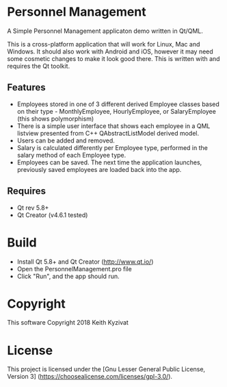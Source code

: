 Personnel Management
====================

A Simple Personnel Management applicaton demo written in Qt/QML.

This is a cross-platform application that will work for Linux, Mac and Windows.
It should also work with Android and iOS, however it may need some cosmetic changes to make it look good there.
This is written with and requires the Qt toolkit.

## Features

* Employees stored in one of 3 different derived Employee classes
  based on their type - MonthlyEmployee, HourlyEmployee, or SalaryEmployee
  (this shows polymorphism)
* There is a simple user interface that shows each employee in a QML listview
  presented from C++ QAbstractListModel derived model.
* Users can be added and removed.
* Salary is calculated differently per Employee type, performed in the
  salary method of each Employee type.
* Employees can be saved. The next time the application launches,
  previously saved employees are loaded back into the app.

## Requires

* Qt rev 5.8+
* Qt Creator (v4.6.1 tested)

Build
=====
* Install Qt 5.8+ and Qt Creator (http://www.qt.io/)
* Open the PersonnelManagement.pro file
* Click "Run", and the app should run.

Copyright
=========
This software Copyright 2018 Keith Kyzivat

License
=======

This project is licensed under the [Gnu Lesser General Public License, Version 3] (https://choosealicense.com/licenses/gpl-3.0/).

